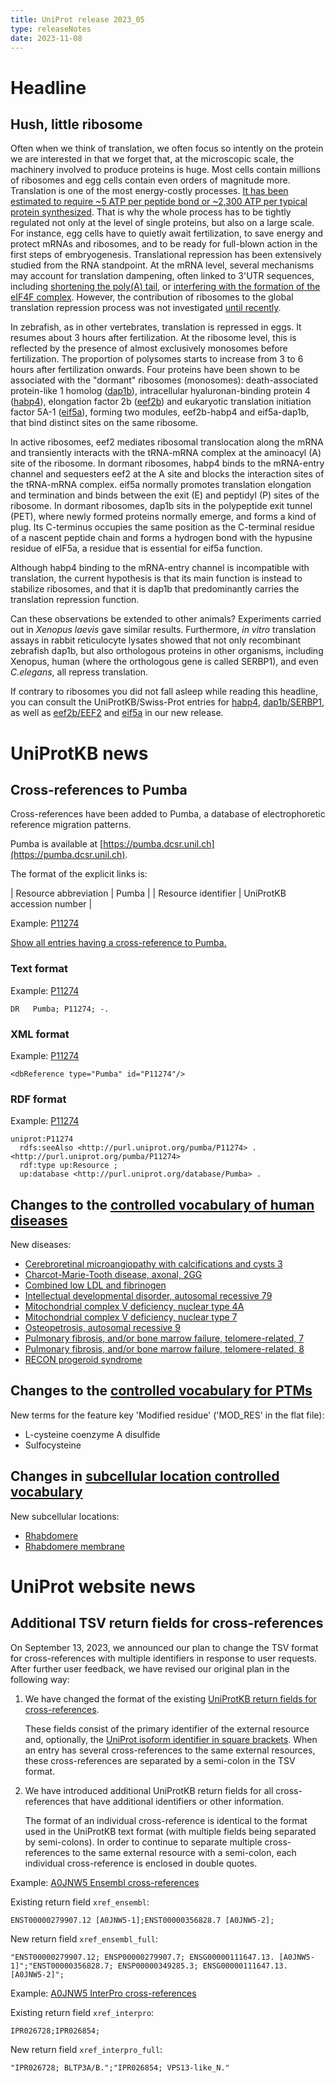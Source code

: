 ```yaml
---
title: UniProt release 2023_05
type: releaseNotes
date: 2023-11-08
---
```


# Headline

## Hush, little ribosome

Often when we think of translation, we often focus so intently on the protein we are interested in that we forget that, at the microscopic scale, the machinery involved to produce proteins is huge. Most cells contain millions of ribosomes and egg cells contain even orders of magnitude more. Translation is one of the most energy-costly processes. [It has been estimated to require ~5 ATP per peptide bond or ~2,300 ATP per typical protein synthesized](https://pubmed.ncbi.nlm.nih.gov/34983947/). That is why the whole process has to be tightly regulated not only at the level of single proteins, but also on a large scale. For instance, egg cells have to quietly await fertilization, to save energy and protect mRNAs and ribosomes, and to be ready for full-blown action in the first steps of embryogenesis. Translational repression has been extensively studied from the RNA standpoint. At the mRNA level, several mechanisms may account for translation dampening, often linked to 3'UTR sequences, including [shortening the poly(A) tail](https://pubmed.ncbi.nlm.nih.gov/36894378/), or [interfering with the formation of the eIF4F complex](https://pubmed.ncbi.nlm.nih.gov/10635326/). However, the contribution of ribosomes to the global translation repression process was not investigated [until recently](https://pubmed.ncbi.nlm.nih.gov/36653451/).

In zebrafish, as in other vertebrates, translation is repressed in eggs. It resumes about 3 hours after fertilization. At the ribosome level, this is reflected by the presence of almost exclusively monosomes before fertilization. The proportion of polysomes starts to increase from 3 to 6 hours after fertilization onwards. Four proteins have been shown to be associated with the "dormant" ribosomes (monosomes): death-associated protein-like 1 homolog ([dap1b](https://www.uniprot.org/uniprotkb/Q9I9N0)), intracellular hyaluronan-binding protein 4 ([habp4](https://www.uniprot.org/uniprotkb/Q5XJA5)), elongation factor 2b ([eef2b](https://www.uniprot.org/uniprotkb/Q6P3J5)) and eukaryotic translation initiation factor 5A-1 ([eif5a](https://www.uniprot.org/uniprotkb/Q6NX89)), forming two modules, eef2b-habp4 and eif5a-dap1b, that bind distinct sites on the same ribosome.

In active ribosomes, eef2 mediates ribosomal translocation along the mRNA and transiently interacts with the tRNA-mRNA complex at the aminoacyl (A) site of the ribosome. In dormant ribosomes, habp4 binds to the mRNA-entry channel and sequesters eef2 at the A site and blocks the interaction sites of the tRNA-mRNA complex. eif5a normally promotes translation elongation and termination and binds between the exit (E) and peptidyl (P) sites of the ribosome. In dormant ribosomes, dap1b sits in the polypeptide exit tunnel (PET), where newly formed proteins normally emerge, and forms a kind of plug. Its C-terminus occupies the same position as the C-terminal residue of a nascent peptide chain and forms a hydrogen bond with the hypusine residue of eIF5a, a residue that is essential for eif5a function.

Although habp4 binding to the mRNA-entry channel is incompatible with translation, the current hypothesis is that its main function is instead to stabilize ribosomes, and that it is dap1b that predominantly carries the translation repression function.

Can these observations be extended to other animals? Experiments carried out in _Xenopus laevis_ gave similar results. Furthermore, _in vitro_ translation assays in rabbit reticulocyte lysates showed that not only recombinant zebrafish dap1b, but also orthologous proteins in other organisms, including Xenopus, human (where the orthologous gene is called SERBP1), and even _C.elegans_, all repress translation.

If contrary to ribosomes you did not fall asleep while reading this headline, you can consult the UniProtKB/Swiss-Prot entries for [habp4](https://www.uniprot.org/uniprotkb?query=gene%3Ahabp4+AND+reviewed%3Atrue), [dap1b/SERBP1](https://www.uniprot.org/uniprotkb?query=gene%3Aserbp1+AND+reviewed%3Atrue+OR+accession%3AQ9I9N0+OR+accession%3AA3KMT2+OR+accession%3AA3KMU5+OR+accession%3AQ9I9N1), as well as [eef2b/EEF2](https://www.uniprot.org/uniprotkb?query=id%3AEF2_*+AND+reviewed%3Atrue+AND+taxonomy_id%3A7742) and [eif5a](https://www.uniprot.org/uniprotkb?query=gene%3AEIF5A+AND+reviewed%3Atrue+AND+taxonomy_id%3A7742) in our new release.

# UniProtKB news


## Cross-references to Pumba

Cross-references have been added to Pumba, a database of electrophoretic reference migration patterns.

Pumba is available at [https://pumba.dcsr.unil.ch](https://pumba.dcsr.unil.ch).

The format of the explicit links is:

| Resource abbreviation | Pumba |
| Resource identifier | UniProtKB accession number |


Example: [P11274](https://www.uniprot.org/uniprotkb/P11274)

[Show all entries having a cross-reference to Pumba.](https://www.uniprot.org/uniprotkb/?query=database:pumba)


### Text format

Example: [P11274](https://rest.uniprot.org/uniprotkb/P11274.txt)

```
DR   Pumba; P11274; -.
```

### XML format

Example: [P11274](https://rest.uniprot.org/uniprotkb/P11274.xml)

```
<dbReference type="Pumba" id="P11274"/>
```

### RDF format

Example: [P11274](https://rest.uniprot.org/uniprotkb/P11274.ttl)

```
uniprot:P11274
  rdfs:seeAlso <http://purl.uniprot.org/pumba/P11274> .
<http://purl.uniprot.org/pumba/P11274>
  rdf:type up:Resource ;
  up:database <http://purl.uniprot.org/database/Pumba> .
```


## Changes to the [controlled vocabulary of human diseases](https://ftp.uniprot.org/pub/databases/uniprot/current_release/knowledgebase/complete/docs/humdisease)

New diseases:

* [Cerebroretinal microangiopathy with calcifications and cysts 3](https://www.uniprot.org/diseases/DI-06680)
* [Charcot-Marie-Tooth disease, axonal, 2GG](https://www.uniprot.org/diseases/DI-06681)
* [Combined low LDL and fibrinogen](https://www.uniprot.org/diseases/DI-06676)
* [Intellectual developmental disorder, autosomal recessive 79](https://www.uniprot.org/diseases/DI-06682)
* [Mitochondrial complex V deficiency, nuclear type 4A](https://www.uniprot.org/diseases/DI-06674)
* [Mitochondrial complex V deficiency, nuclear type 7](https://www.uniprot.org/diseases/DI-06675)
* [Osteopetrosis, autosomal recessive 9](https://www.uniprot.org/diseases/DI-06679)
* [Pulmonary fibrosis, and/or bone marrow failure, telomere-related, 7](https://www.uniprot.org/diseases/DI-06677)
* [Pulmonary fibrosis, and/or bone marrow failure, telomere-related, 8](https://www.uniprot.org/diseases/DI-06678)
* [RECON progeroid syndrome](https://www.uniprot.org/diseases/DI-06683)

## Changes to the [controlled vocabulary for PTMs](https://ftp.uniprot.org/pub/databases/uniprot/current_release/knowledgebase/complete/docs/ptmlist)

New terms for the feature key 'Modified residue' ('MOD_RES' in the flat file):

* L-cysteine coenzyme A disulfide
* Sulfocysteine

## Changes in [subcellular location controlled vocabulary](https://ftp.uniprot.org/pub/databases/uniprot/current_release/knowledgebase/complete/docs/subcell)

New subcellular locations:

* [Rhabdomere](https://www.uniprot.org/locations/SL-0551)
* [Rhabdomere membrane](https://www.uniprot.org/locations/SL-0552)

# UniProt website news

## Additional TSV return fields for cross-references

On September 13, 2023, we announced our plan to change the TSV format for cross-references with multiple identifiers in response to user requests. After further user feedback, we have revised our original plan in the following way:

1. We have changed the format of the existing [UniProtKB return fields for cross-references](https://www.uniprot.org/help/return_fields_databases).

   These fields consist of the primary identifier of the external resource and, optionally, the [UniProt isoform identifier in square brackets](https://www.uniprot.org/help/isoform_crossreferences). When an entry has several cross-references to the same external resources, these cross-references are separated by a semi-colon in the TSV format.

2. We have introduced additional UniProtKB return fields for all cross-references that have additional identifiers or other information.

   The format of an individual cross-reference is identical to the format used in the UniProtKB text format (with multiple fields being separated by semi-colons). In order to continue to separate multiple cross-references to the same external resource with a semi-colon, each individual cross-reference is enclosed in double quotes.

Example: [A0JNW5 Ensembl cross-references](https://rest.uniprot.org/uniprotkb/A0JNW5.tsv?fields=xref_ensembl)

Existing return field `xref_ensembl`:

```
ENST00000279907.12 [A0JNW5-1];ENST00000356828.7 [A0JNW5-2];
```

New return field `xref_ensembl_full`:

```
"ENST00000279907.12; ENSP00000279907.7; ENSG00000111647.13. [A0JNW5-1]";"ENST00000356828.7; ENSP00000349285.3; ENSG00000111647.13. [A0JNW5-2]";
```

Example: [A0JNW5 InterPro cross-references](https://rest.uniprot.org/uniprotkb/A0JNW5.tsv?fields=xref_interpro)

Existing return field `xref_interpro`:

```
IPR026728;IPR026854;
```

New return field `xref_interpro_full`:

```
"IPR026728; BLTP3A/B.";"IPR026854; VPS13-like_N."
```

